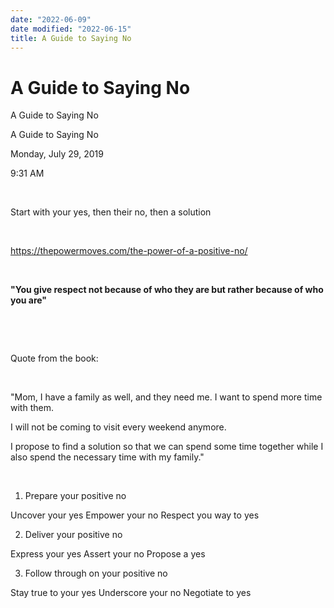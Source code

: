 ```yaml
---
date: "2022-06-09"
date modified: "2022-06-15"
title: A Guide to Saying No
---
```


# A Guide to Saying No
A Guide to Saying No

A Guide to Saying No

Monday, July 29, 2019

9:31 AM

 

Start with your yes, then their no, then a solution

 

<https://thepowermoves.com/the-power-of-a-positive-no/>

 

**"You give respect not because of who they are but rather because of who you are"**

 

 

Quote from the book:

 

"Mom, I have a family as well, and they need me. I want to spend more time with them.

I will not be coming to visit every weekend anymore.

I propose to find a solution so that we can spend some time together while I also spend the necessary time with my family."

 

1. Prepare your positive no

Uncover your yes
Empower your no
Respect you way to yes

2. Deliver your positive no

Express your yes
Assert your no
Propose a yes

3. Follow through on your positive no

Stay true to your yes
Underscore your no
Negotiate to yes

 
